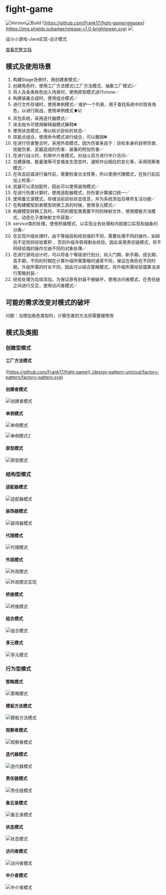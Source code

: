# fight-game
![Version](https://img.shields.io/badge/version-1.0-brightgreen.svg)![Build](https://img.shields.io/badge/build-passing-brightgreen.svg) ![https://github.com/Frank17/fight-game/releases](https://img.shields.io/badge/release-v1.0-brightgreen.svg) ![](https://img.shields.io/badge/java-^1.5-lightgrey.svg) 

战斗小游戏-Java实现-设计模式

[查看完整文档](https://frank17.github.io/fight-game/index.html)

## 模式及使用场景


1. 构建Stage场景时，用创建者模式✅
2. 创建角色时，使用工厂方法模式(工厂方法模式、抽象工厂模式)✅
3. 将人及各类角色加入场景时，使用原型模式进行clone✅
4. 构建装备合成时，使用组合模式✅
5. 进行文件存储时，使用单例模式✅
   维护一个列表，用于查找系统中的现有角色，以进行挑战，使用单例模式⬆️☑️
6. 背包系统，采用迭代器模式✅
7. 攻击指令可使用解释器模式解释❌
8. 使用状态模式，用以标识目标的状态✅
9. 技能点组合，使用命令模式进行组合，可以撤销❌
10. 在进行伤害整合时，采用外观模式，因为伤害来自于：目标本身的自带伤害、技能伤害、武器造成的伤害、装备的附加伤害✅
11. 在进行战斗时，利用中介者模式，对战斗双方进行中介访问✅
12. 当健康值、能量值等可变值发生改变时，通知作出相应的变化等，采用观察者模式✅
13. 在攻击前或进行操作前，需要检查合法性等，所以使用代理模式，在执行前后加上检查✅
14. 武器可以添加配件，因此可以使用装饰模式✅
15. 在进行伤害计算时，使用适配器模式，将伤害计算接口统一✅
16. 使用备忘录模式，存储当前目标状态信息，并为系统添加召唤师复活功能✅
17. 在构建模型到表模型转换工具的时候，使用享元模式✅
18. 构建模型转换工具时，不同的模型类需要不同的映射文件，使用模板方法模式，动态化子类映射文件获取✅
19. service类的处理，使用桥接模式，以实现业务处理和内部接口实现和抽象的分离✅
20. 在实现升级处理时，由于等级段和经验值的不同，需要处理不同的操作，如经验不足则将经验累积 ，否则升级并获得剩余经验，因此采用责任链模式，将不同经验值的操作交由不同的对象处理✅
21. 在进行游戏设计时，可以将各个等级进行划分，如入门期、新手期、成长期、高手期，不同的时期在计算升级所需策略时通常不同，保证在角色在不同时期，升级所需的时长不同，因此可以结合策略模式，将升级所需经验值算法进行策略封装✅
22. 经验处理为后续添加，为保证原有封装不被破坏，使用访问者模式，在责任链之间进行交互，使用访问者模式✅



## 可能的需求改变对模式的破坏

问题：当增加角色类型时，计算伤害的方法将需要被修改

## 模式及类图

### 创建型模式

#### 工厂方法模式

![https://github.com/Frank17/fight-game](./design-pattern-uml/out/factory-pattern/factory-pattern.svg)

#### 创建者模式

![创建者模式](./design-pattern-uml/out/builder-pattern/builder-pattern.svg)

#### 单例模式

![单例模式](./design-pattern-uml/out/singleton-pattern/singleton-pattern-config-file.svg)

![单例模式2](./design-pattern-uml/out/singleton-pattern/singleton-pattern-online-commander.svg)

#### 原型模式

![原型模式](./design-pattern-uml/out/prototype-pattern/prototype-pattern.svg)

### 结构型模式

####  适配器模式

![适配器模式](./design-pattern-uml/out/adapter-pattern/adapter-pattern.svg)

#### 装饰器模式

![装饰器模式](./design-pattern-uml/out/decorator-pattern/decorator-pattern.svg)

#### 代理模式

![代理模式](./design-pattern-uml/out/proxy-pattern/proxy-pattern.svg)

#### 外观模式

![外观模式](./design-pattern-uml/out/facade-pattern/facade-pattern.svg)

![外观模式实现](./design-pattern-uml/out/facade-pattern/facade-pattern-realization.svg)

#### 桥接模式

![桥接模式](./design-pattern-uml/out/bridge-pattern/bridge-pattern.svg)

#### 组合模式

![组合模式](./design-pattern-uml/out/composite-pattern/composite-pattern.svg)

#### 享元模式

![享元模式](./design-pattern-uml/out/flyweight-pattern/flyweight-pattern.svg)

### 行为型模式

#### 策略模式

![策略模式](./design-pattern-uml/out/strategy-pattern/strategy-pattern.svg)

#### 模板方法模式

![模板方法模式](./design-pattern-uml/out/template-method-pattern/template-method-pattern.svg)

#### 观察者模式

![观察者模式](./design-pattern-uml/out/observer-pattern/observer-pattern.svg)

#### 迭代器模式

![迭代器模式](./design-pattern-uml/out/iterator-pattern/iterator-pattern.svg)

#### 责任链模式

![责任链模式](./design-pattern-uml/out/chain-of-responsibility-pattern/chain-of-responsibility-pattern.svg)

#### 备忘录模式

![备忘录模式](./design-pattern-uml/out/memento-pattern/memento-pattern.svg)

#### 状态模式

![状态模式](./design-pattern-uml/out/state-pattern/state-pattern.svg)

#### 访问者模式

![访问者模式](./design-pattern-uml/out/visitor-pattern/visitor-pattern.svg)

#### 中介者模式

![中介者模式](./design-pattern-uml/out/mediator-pattern/mediator-pattern.svg)









